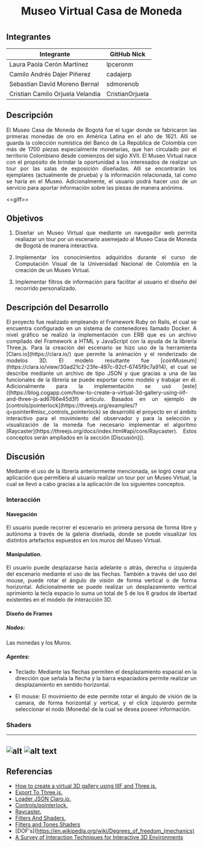 # <h1  style="text-align: center;">Museo Virtual Casa de Moneda<h1>

## Integrantes

| Integrante                       | GitHub Nick     |
|----------------------------------|-----------------|
| Laura Paola Cerón Martínez       | lpceronm        |
| Camilo Andrés Dajer Piñerez      | cadajerp        |
| Sebastian David Moreno Bernal    | sdmorenob       |
| Cristian Camilo Orjuela Velandia | CristianOrjuela |

## Descripción

<p style="text-align: justify;">
El Museo Casa de Moneda de Bogotá fue el lugar donde se fabricaron las primeras monedas de oro en América Latina en el año de 1621. Allí se guarda la colección numística del Banco de La República de Colombia con más de 1700 piezas especialmente monetarias, que han circulado por el territorio Colombiano desde comienzos del siglo XVII.  
El Museo Virtual nace con el propósito de brindar la oportunidad a los interesados de realizar un tour por las salas de exposición diseñadas. Allí se encontrarán los ejemplares (actualmente de prueba) y la información relacionada, tal como se haría en el Museo. Adicionalmente, el usuario podrá hacer uso de un servicio para aportar información sobre las piezas de manera anónima.
</p>

<<giff\>>

## Objetivos

1. <p style="text-align: justify;">Diseñar un Museo Virtual que mediante un navegador web permita realiazar un tour por un escenario asemejado al Museo Casa de Moneda de Bogotá de manera interactiva.</p>
2. <p style="text-align: justify;">Implementar los conocimientos adquiridos durante el curso de Computación Visual de la Universidad Nacional de Colombia en la creación de un Museo Virtual.</p>
3. <p style="text-align: justify;">Implementar filtros de información para facilitar al usuario el diseño del recorrido personalizado.</p>

## Descripción del Desarrollo

<p style="text-align: justify;">
El proyecto fue realizado empleando el Framework Ruby on Rails, el cual se encuentra configurado en un sistema de contenedores llamado Docker. A nivel gráfico se realizó la implementación con ERB que es un archivo compilado del Framework a HTML y JavaScript con la ayuda de la librería Three.js.  
Para la creación del escenario se hizo uso de la herramienta [Claro.io](https://clara.io/) que permite la animación y el renderizado de modelos 3D. El modelo resultante fue [coinMuseum](https://clara.io/view/30ad21c2-23fe-497c-92cf-6745f9c7a914), el cual se describe mediante un archivo de tipo JSON y que gracias a una de las funcionales de la librería se puede exportar como modelo y trabajar en él. Adicionalmente para la implementación se usó [este]((https://blog.cogapp.com/how-to-create-a-virtual-3d-gallery-using-iiif-and-three-js-ad6766e45d3f) artículo.  
Basados en un ejemplo de [controls/pointerlock](https://threejs.org/examples/?q=pointer#misc_controls_pointerlock) se desarrolló el proyecto en el ámbito interactivo para el movimiento del observador y para la selección y visualización de la moneda fue necesario implementar el algoritmo [Raycaster](https://threejs.org/docs/index.html#api/core/Raycaster). Estos conceptos serán ampliados en la sección [Discusión](<a href="#discusion"></a>).
</p>


## <div id="discusion">Discusión</div>

<p style="text-align: justify;">
Mediante el uso de la librería anteriormente mencionada, se logró crear una aplicación que permitiera al usuario realizar un tour por un Museo Virtual, la cual se llevó a cabo gracias a la aplicación de los siguientes conceptos.
</p>

### Interacción

#### Navegación

<p style="text-align: justify;">
El usuario puede recorrer el escenario en primera persona de forma libre y autónoma a través de la galería diseñada, donde se puede visualizar los distintos artefactos expuestos en los muros del Museo Virtual.
</p>

#### Manipulation.

<p style="text-align: justify;">
El usuario puede desplazarse hacia adelante o atrás, derecha o izquierda del escenario mediante el uso de las flechas. También a través del uso del mouse, puede rotar el ángulo de visión de forma vertical o de forma horizontal. Adicionalmente se puede realizar un desplazamiento vertical oprimiento la tecla espacio lo suma un total de 5 de los 6 grados de libertad existentes en el modelo de interacción 3D.
</p>

#### Diseño de Frames

##### Nodos:
<p style="text-align: justify;">
Las monedas y los Muros.
</p>

##### Agentes:
- <p style="text-align: justify;"> Teclado: Mediante las flechas permiten el desplazamiento espacial en la dirección que señala la flecha y la barra espaciadora permite realizar un desplazamiento en sentido horizontal.</p>
- <p style="text-align: justify;"> El mouse: El movimiento de este permite rotar el ángulo de visión de la camara, de forma horizontal y vertical, y el click izquierdo permite seleccionar el nodo (Moneda) de la cual se desea poseer información.</p>

### Shaders



---
![alt](./imagenes/edgevertex.jpg)
![alt text](./imagenes/gif1.gif)
---

## Referencias

- [How to create a virtual 3D gallery using IIIF and Three.js.](https://blog.cogapp.com/how-to-create-a-virtual-3d-gallery-using-iiif-and-three-js-ad6766e45d3f)
- [Export To Three.js.](https://clara.io/learn/user-guide/data_exchange/threejs_export)
- [Loader JSON Claro.io.](https://threejs.org/examples/?q=cla#webgl_loader_json_claraio)
- [Controls/pointerlock.](https://threejs.org/examples/?q=pointer#misc_controls_pointerlock)
- [Raycaster.](https://threejs.org/docs/index.html#api/core/Raycaster)
- [Filters And Shaders.](https://threejs.org/examples/#webgl_interactive_cubes)
- [Filters and Tones Shaders](https://threejs.org/examples/webgl_shaders_tonemapping)
- [DOF's](https://en.wikipedia.org/wiki/Degrees_of_freedom_(mechanics)
- [A Survey of Interaction Techniques for Interactive 3D Environments](https://hal.inria.fr/hal-00789413/document)
